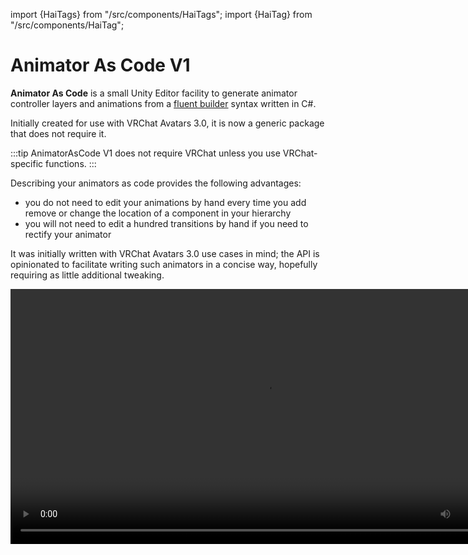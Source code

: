 ﻿import {HaiTags} from "/src/components/HaiTags";
import {HaiTag} from "/src/components/HaiTag";

# Animator As Code V1

<HaiTags>
<HaiTag isUniversal={true} />
</HaiTags>

**Animator As Code** is a small Unity Editor facility to generate animator controller layers and animations from a [fluent builder](https://en.wikipedia.org/wiki/Fluent_interface) syntax written in C#.

Initially created for use with VRChat Avatars 3.0, it is now a generic package that does not require it.

:::tip
AnimatorAsCode V1 does not require VRChat unless you use VRChat-specific functions.
:::

Describing your animators as code provides the following advantages:

- you do not need to edit your animations by hand every time you add remove or change the location of a component in your hierarchy
- you will not need to edit a hundred transitions by hand if you need to rectify your animator

It was initially written with VRChat Avatars 3.0 use cases in mind; the API is opinionated to facilitate writing such animators in a concise way,
hopefully requiring as little additional tweaking.

<video controls width="816" autostart="false">
    <source src={'https://downscale.srv.hai-vr.dev/assets/docs/157751278-475538c7-3310-4fa5-9a87-3651c85eaa1c.mp4' ?? require('../../../static/unsorted_ghc/157751278-475538c7-3310-4fa5-9a87-3651c85eaa1c.mp4').default}/>
</video>
